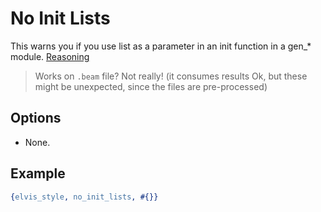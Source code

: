 # No Init Lists

This warns you if you use list as a parameter in an init function in a gen_* module.
[Reasoning](https://erlangforums.com/t/args-in-gen-init-1/3169/4?u=elbrujohalcon)

> Works on `.beam` file? Not really! (it consumes results Ok, but these might be unexpected, since
the files are pre-processed)

## Options

- None.

## Example

```erlang
{elvis_style, no_init_lists, #{}}
```
